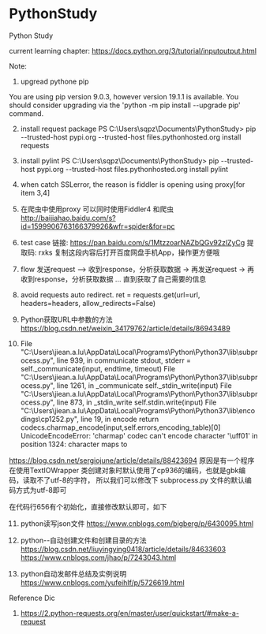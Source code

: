 # PythonStudy
Python Study

current learning chapter:
https://docs.python.org/3/tutorial/inputoutput.html

Note:
1. upgread pythone pip

You are using pip version 9.0.3, however version 19.1.1 is available.
You should consider upgrading via the 'python -m pip install --upgrade pip' command.

2. install request package
PS C:\Users\sqpz\Documents\PythonStudy> pip --trusted-host pypi.org --trusted-host files.pythonhosted.org install requests

3. install pylint
PS C:\Users\sqpz\Documents\PythonStudy> pip --trusted-host pypi.org --trusted-host files.pythonhosted.org install pylint

4. when catch SSLerror, the reason is fiddler is opening using proxy[for item 3,4]

5. 在爬虫中使用proxy 可以同时使用Fiddler4 和爬虫
http://baijiahao.baidu.com/s?id=1599906763166379926&wfr=spider&for=pc

6. test case
链接: https://pan.baidu.com/s/1MtzzoarNAZbQGv92zlZyCg 提取码: rxks 复制这段内容后打开百度网盘手机App，操作更方便哦

7. flow
发送request
—> 
收到response，分析获取数据
-> 
再发送request
-> 
再收到response，分析获取数据
...
直到获取了自己需要的信息

8. avoid requests auto redirect.
ret = requests.get(url=url, headers=headers, allow_redirects=False)

9. Python获取URL中参数的方法
https://blog.csdn.net/weixin_34179762/article/details/86943489

10. File "C:\Users\jiean.a.lu\AppData\Local\Programs\Python\Python37\lib\subprocess.py", line 939, in communicate
    stdout, stderr = self._communicate(input, endtime, timeout)
  File "C:\Users\jiean.a.lu\AppData\Local\Programs\Python\Python37\lib\subprocess.py", line 1261, in _communicate
    self._stdin_write(input)
  File "C:\Users\jiean.a.lu\AppData\Local\Programs\Python\Python37\lib\subprocess.py", line 873, in _stdin_write
    self.stdin.write(input)
  File "C:\Users\jiean.a.lu\AppData\Local\Programs\Python\Python37\lib\encodings\cp1252.py", line 19, in encode
    return codecs.charmap_encode(input,self.errors,encoding_table)[0]
UnicodeEncodeError: 'charmap' codec can't encode character '\uff01' in position 1324: character maps to <undefined>

https://blog.csdn.net/sergiojune/article/details/88423694
原因是有一个程序在使用TextIOWrapper 类创建对象时默认使用了cp936的编码，也就是gbk编码，读取不了utf-8的字符，
所以我们可以修改下 subprocess.py 文件的默认编码方式为utf-8即可

在代码行656有个初始化，直接修改默认即可，如下

11. python读写json文件
https://www.cnblogs.com/bigberg/p/6430095.html

12. python--自动创建文件和创建目录的方法
https://blog.csdn.net/liuyingying0418/article/details/84633603
https://www.cnblogs.com/jhao/p/7243043.html

13. python自动发邮件总结及实例说明
https://www.cnblogs.com/yufeihlf/p/5726619.html


Reference Dic
1. https://2.python-requests.org/en/master/user/quickstart/#make-a-request
